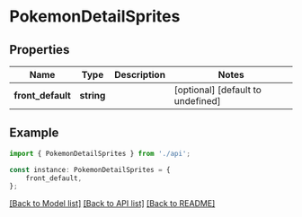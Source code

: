 # PokemonDetailSprites


## Properties

Name | Type | Description | Notes
------------ | ------------- | ------------- | -------------
**front_default** | **string** |  | [optional] [default to undefined]

## Example

```typescript
import { PokemonDetailSprites } from './api';

const instance: PokemonDetailSprites = {
    front_default,
};
```

[[Back to Model list]](../README.md#documentation-for-models) [[Back to API list]](../README.md#documentation-for-api-endpoints) [[Back to README]](../README.md)
